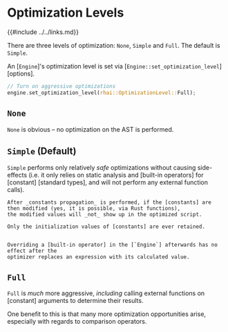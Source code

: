 Optimization Levels
==================

{{#include ../../links.md}}

There are three levels of optimization: `None`, `Simple` and `Full`.
The default is `Simple`.

An [`Engine`]'s optimization level is set via [`Engine::set_optimization_level`][options].

```rust
// Turn on aggressive optimizations
engine.set_optimization_level(rhai::OptimizationLevel::Full);
```

`None`
------

`None` is obvious &ndash; no optimization on the AST is performed.


`Simple` (Default)
------------------

`Simple` performs only relatively _safe_ optimizations without causing side-effects (i.e. it only
relies on static analysis and [built-in operators] for [constant] [standard types], and will not
perform any external function calls).

```admonish warning.small
After _constants propagation_ is performed, if the [constants] are then modified (yes, it is possible, via Rust functions),
the modified values will _not_ show up in the optimized script.

Only the initialization values of [constants] are ever retained.
```

```admonish warning.small

Overriding a [built-in operator] in the [`Engine`] afterwards has no effect after the
optimizer replaces an expression with its calculated value.
```

`Full`
------

`Full` is _much_ more aggressive, _including_ calling external functions on [constant] arguments to
determine their results.

One benefit to this is that many more optimization opportunities arise, especially with regards to
comparison operators.
